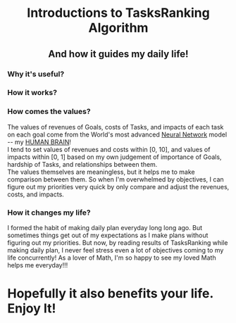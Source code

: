 <center>
<h1>Introductions to TasksRanking Algorithm</h1>
<h2>And how it guides my daily life!</h2>
</center>
<h3>Why it's useful?</h3>
<!-- Explain why as a young man figuring priority is important. -->
<h3>How it works?</h3>
<p>
<!-- Explain the algorithm and include the Math formula. -->
</p>
<h3>How comes the values?</h3>
<p>
The values of revenues of Goals, costs of Tasks, and impacts of each task on each goal come from the World's most advanced 
<a href="https://en.wikipedia.org/wiki/Artificial_neural_network" target="_blank">Neural Network</a> model -- 
my <a href="https://en.wikipedia.org/wiki/Human_brain" target="_blank">HUMAN BRAIN</a>!
<br>
I tend to set values of revenues and costs within [0, 10], and values of impacts within [0, 1] based on my own judgement of
importance of Goals, hardship of Tasks, and relationships between them.
<br>
The values themselves are meaningless, but it helps me to make comparison between them. So when I'm overwhelmed by objectives, 
I can figure out my priorities very quick by only compare and adjust the revenues, costs, and impacts.
</p>
<h3>How it changes my life?</h3>
<p>
I formed the habit of making daily plan everyday long long ago. But sometimes things get out of my expectations as I make plans 
without figuring out my priorities. But now, by reading results of TasksRanking while making daily plan, I never feel stress even
a lot of objectives coming to my life concurrently! As a lover of Math, I'm so happy to see my loved Math helps me everyday!!!
</p>

<h1>Hopefully it also benefits your life. Enjoy It!</h1>
